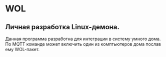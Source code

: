 # WOL
## Личная разработка Linux-демона.
Данная программа разработна для интеграции в систему умного дома. По MQTT команде может включить один из комптьютеров дома послав ему WOL-пакет.